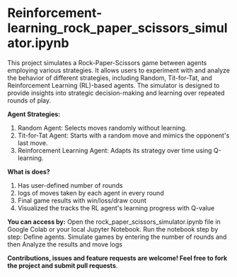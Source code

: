 # Reinforcement-learning_rock_paper_scissors_simulator.ipynb

This project simulates a Rock-Paper-Scissors game between agents employing various strategies. It allows users to experiment with and analyze the behavior of different strategies, including Random, Tit-for-Tat, and Reinforcement Learning (RL)-based agents. The simulator is designed to provide insights into strategic decision-making and learning over repeated rounds of play.

**Agent Strategies:**
1. Random Agent: Selects moves randomly without learning.
2. Tit-for-Tat Agent: Starts with a random move and mimics the opponent's last move.
3. Reinforcement Learning Agent: Adapts its strategy over time using Q-learning.

**What is does?**
1. Has user-defined number of rounds
2. logs of moves taken by each agent in every round
3. Final game results with win/loss/draw count
4. Visualized the tracks the RL agent's learning progress with Q-value

**You can access by:**
Open the rock_paper_scissors_simulator.ipynb file in Google Colab or your local Jupyter Notebook. Run the notebook step by step:
  Define agents.  Simulate games by entering the number of rounds and then Analyze the results and move logs



**Contributions, issues and feature requests are welcome! Feel free to fork the project and submit pull requests**.
